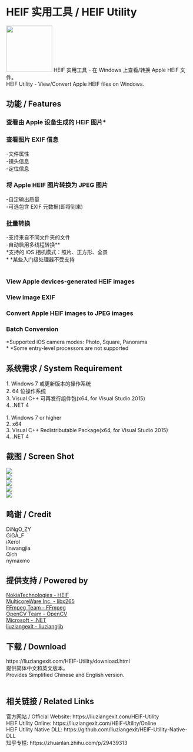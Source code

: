 ﻿# HEIF 实用工具 / HEIF Utility
<img src="/img/HEIF-Utility-ico.png" height="125" width="125" />
HEIF 实用工具 - 在 Windows 上查看/转换 Apple HEIF 文件。<br>
HEIF Utility - View/Convert Apple HEIF files on Windows.<br>
<h2>功能 / Features</h2>
<h3>查看由 Apple 设备生成的 HEIF 图片*</h3>
<h3>查看图片 EXIF 信息</h3>
  -文件属性<br>
  -镜头信息<br>
  -定位信息<br>
<h3>将 Apple HEIF 图片转换为 JPEG 图片</h3>
  -自定输出质量<br>
  -可选包含 EXIF 元数据(即将到来)<br>
<h3>批量转换</h3>
  -支持来自不同文件夹的文件<br>
  -自动启用多线程转换**<br>
*支持的 iOS 相机模式：照片、正方形、全景<br>
*&nbsp;*某些入门级处理器不受支持<br>
<br>
<h3>View Apple devices-generated HEIF images</h3>
<h3>View image EXIF</h3>
<h3>Convert Apple HEIF images to JPEG images</h3>
<h3>Batch Conversion</h3>
*Supported iOS camera modes: Photo, Square, Panorama<br>
*&nbsp;*Some entry-level processors are not supported
<br>
<h2>系统需求 / System Requirement</h2>
1. Windows 7 或更新版本的操作系统<br>
2. 64 位操作系统<br>
3. Visual C++ 可再发行组件包(x64, for Visual Studio 2015)<br>
4. .NET 4<br>
<br>
1. Windows 7 or higher<br>
2. x64<br>
3. Visual C++ Redistributable Package(x64, for Visual Studio 2015)<br>
4. .NET 4
<br>
<h2>截图 / Screen Shot</h2>
<img src="/img/HEIFUScreenShot1.png"><br>
<img src="/img/HEIFUScreenShot2.png"><br>
<img src="/img/HEIFUScreenShot3.png"><br>
<img src="/img/HEIFUScreenShot4.png"><br>
<img src="/img/HEIFUScreenShot5.png">
<br>
<h2>鸣谢 / Credit</h2>
DiNgO_ZY<br>
GiGA_F<br>
iXerol<br>
linwangjia<br>
Qich<br>
nymaxmo<br>
<h2>提供支持 / Powered by</h2>
<a href="https://github.com/nokiatech/heif">NokiaTechnologies - HEIF</a><br>
<a href="http://x265.org/">MulticoreWare Inc. - libx265</a><br>
<a href="https://www.ffmpeg.org/">FFmpeg Team - FFmpeg</a><br>
<a href="http://opencv.org/">OpenCV Team - OpenCV</a><br>
<a href="https://www.microsoft.com/net">Microsoft - .NET</a><br>
<a href="https://github.com/liuziangexit/liuzianglib">liuziangexit - liuzianglib</a><br>
<h2>下载 / Download</h2>
https://liuziangexit.com/HEIF-Utility/download.html <br>
提供简体中文和英文版本。<br>
Provides Simplified Chinese and English version.<br>
<br>
<h2>相关链接 / Related Links</h2>
官方网站 / Official Website: https://liuziangexit.com/HEIF-Utility <br>
HEIF Utility Online: https://liuziangexit.com/HEIF-Utility/Online <br>
HEIF Utility Native DLL: https://github.com/liuziangexit/HEIF-Utility-Native-DLL <br>
知乎专栏: https://zhuanlan.zhihu.com/p/29439313
